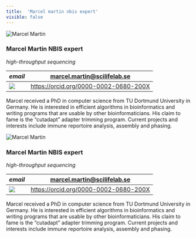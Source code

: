 ```yaml
---
title:  'Marcel martin nbis expert'
visible: false
---
```

    

![Marcel Martin](/assets/img/staff/marcel-martin.jpg)

###  Marcel Martin NBIS expert

_high-throughput sequencing_

_email_|  marcel.martin@scilifelab.se  
---|---  
![](/assets/img/orcid_24x24_bw.png)| <https://orcid.org/0000-0002-0680-200X>  
  


Marcel received a PhD in computer science from TU Dortmund University in Germany. He is interested in efficient algorithms in bioinformatics and writing programs that are usable by other bioinformaticians. His claim to fame is the “cutadapt” adapter trimming program. Current projects and interests include immune reportoire analysis, assembly and phasing.

![Marcel Martin](/assets/img/staff/marcel-martin.jpg)

###  Marcel Martin NBIS expert

_high-throughput sequencing_

_email_|  marcel.martin@scilifelab.se  
---|---  
![](/assets/img/orcid_24x24_bw.png)| <https://orcid.org/0000-0002-0680-200X>  
  


Marcel received a PhD in computer science from TU Dortmund University in Germany. He is interested in efficient algorithms in bioinformatics and writing programs that are usable by other bioinformaticians. His claim to fame is the “cutadapt” adapter trimming program. Current projects and interests include immune reportoire analysis, assembly and phasing.
